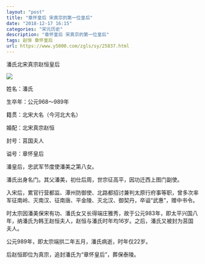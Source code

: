 ```yaml
---
layout: "post"
title: "章怀皇后 宋真宗的第一位皇后"
date: "2018-12-17 16:15"
categories: "宋元历史"
description: "章怀皇后 宋真宗的第一位皇后"
tags: 赵恒 章怀皇后
url: https://www.y5000.com/zgls/sy/25837.html
---
```






潘氏北宋真宗赵恒皇后

![](https://img.y5000.com/uploads/allimg/170929/13-1F92913244K56.jpg)

姓名：潘氏

生卒年：公元968～989年

籍贯：北宋大名（今河北大名）

婚配：北宋真宗赵恒

封号：莒国夫人

谥号：章怀皇后

潘皇后，忠武军节度使潘美之第八女。

潘氏出身名门。其父潘美，初仕后周，世宗征高平，因功迁西上图门副使。

入宋后，累官行营都监、潭州防御使、北路都招讨兼判太原行府事等职，曾多次率军征南岭、灭南汉、征南唐、平金陵、灭北汉、御契丹，卒谥“武惠”，赠中书令。

时太宗因潘美保宋有功、潘氏女又长得端庄雅秀，故于公元983年，即太平兴国八年，纳潘氏为韩王赵恒夫人，赵恒与潘氏时年均16岁。之后，潘氏又被封为莒国夫人。

公元989年，即太宗端拱二年五月，潘氏病逝，时年仅22岁。

后赵恒即位为真宗，追封潘氏为“章怀皇后”，葬保泰陵。
